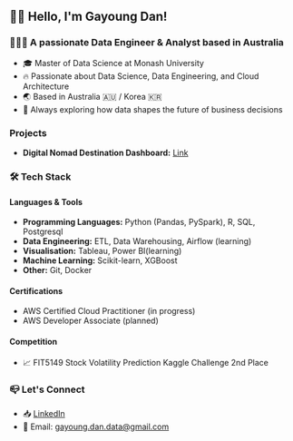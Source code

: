 
## 👋🏻 Hello, I'm Gayoung Dan!

### 👩🏻‍💻 A passionate Data Engineer & Analyst based in Australia

- 🎓 Master of Data Science at Monash University
- 🔥 Passionate about Data Science, Data Engineering, and Cloud Architecture
- 🌏 Based in Australia 🇦🇺 / Korea 🇰🇷
- 🔎 Always exploring how data shapes the future of business decisions

### Projects
- **Digital Nomad Destination Dashboard:** [Link](https://github.com/Gyoungd/digital-nomad-visualisation-2025)

### 🛠️ Tech Stack
####  Languages & Tools
- **Programming Languages:** Python (Pandas, PySpark), R, SQL, Postgresql
- **Data Engineering:** ETL, Data Warehousing, Airflow (learning)
- **Visualisation:** Tableau, Power BI(learning)
- **Machine Learning:** Scikit-learn, XGBoost
- **Other:** Git, Docker

#### Certifications
- AWS Certified Cloud Practitioner (in progress)
- AWS Developer Associate (planned)

#### Competition
- 📈 FIT5149 Stock Volatility Prediction Kaggle Challenge 2nd Place

### 📪 Let's Connect
- 📥 [LinkedIn](https://linkedin.com/in/gayoung-dan)
- 📧 Email: gayoung.dan.data@gmail.com


